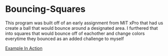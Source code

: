 # Bouncing-Squares

This program was built off of an early assignment from MIT xPro that had us create a ball that would bounce around a designated area. I furthered that into squares that would bounce off of eachother and change colors everytime they bounced as an added challenge to myself

[Example In Action](https://soiot.github.io/Bouncing-Squares/moveBall.html)
